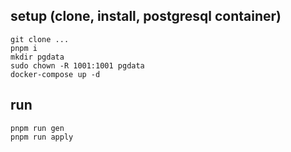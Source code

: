 ## setup (clone, install, postgresql container)

```
git clone ...
pnpm i
mkdir pgdata
sudo chown -R 1001:1001 pgdata
docker-compose up -d
```

## run

```
pnpm run gen
pnpm run apply
```
